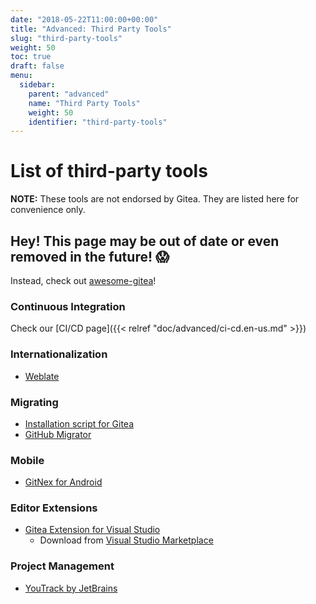 ```yaml
---
date: "2018-05-22T11:00:00+00:00"
title: "Advanced: Third Party Tools"
slug: "third-party-tools"
weight: 50
toc: true
draft: false
menu:
  sidebar:
    parent: "advanced"
    name: "Third Party Tools"
    weight: 50
    identifier: "third-party-tools"
---
```


# List of third-party tools
**NOTE:** These tools are not endorsed by Gitea. They are listed here for convenience only.

## Hey! This page may be out of date or even removed in the future! :scream:
Instead, check out [awesome-gitea](https://gitea.com/gitea/awesome-gitea/src/branch/master/README.md)!

### Continuous Integration

Check our [CI/CD page]({{< relref "doc/advanced/ci-cd.en-us.md" >}})

### Internationalization
- [Weblate](https://docs.weblate.org/en/latest/admin/continuous.html#gitea-setup)

### Migrating
- [Installation script for Gitea](https://git.coolaj86.com/coolaj86/gitea-installer.sh)  
- [GitHub Migrator](https://gitea.com/gitea/migrator)


### Mobile
- [GitNex for Android](https://codeberg.org/gitnex/GitNex)

###  Editor Extensions
- [Gitea Extension for Visual Studio](https://github.com/maikebing/Gitea.VisualStudio)
   - Download from [Visual Studio Marketplace](https://marketplace.visualstudio.com/items?itemName=MysticBoy.GiteaExtensionforVisualStudio)

### Project Management
- [YouTrack by JetBrains](https://blog.jetbrains.com/youtrack/2019/12/whats-new-in-youtrack-2019-3/)

